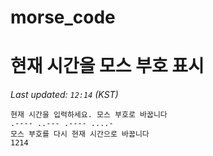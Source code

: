 # morse_code
# 현재 시간을 모스 부호 표시
<!-- MORSE_TIME_START -->
_Last updated: `12:14` (KST)_

```
현재 시간을 입력하세요. 모스 부호로 바꿉니다
.---- ..--- .---- ....-
모스 부호를 다시 현재 시간으로 바꿉니다
1214
```
<!-- MORSE_TIME_END -->

